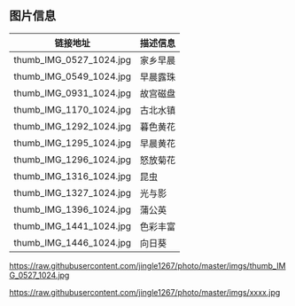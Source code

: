 ## 图片信息

链接地址 | 描述信息
---|---
thumb_IMG_0527_1024.jpg | 家乡早晨
thumb_IMG_0549_1024.jpg | 早晨露珠
thumb_IMG_0931_1024.jpg | 故宫磁盘
thumb_IMG_1170_1024.jpg | 古北水镇
thumb_IMG_1292_1024.jpg | 暮色黄花
thumb_IMG_1295_1024.jpg | 早晨黄花
thumb_IMG_1296_1024.jpg | 怒放菊花
thumb_IMG_1316_1024.jpg | 昆虫
thumb_IMG_1327_1024.jpg | 光与影
thumb_IMG_1396_1024.jpg | 蒲公英
thumb_IMG_1441_1024.jpg | 色彩丰富
thumb_IMG_1446_1024.jpg | 向日葵

https://raw.githubusercontent.com/jingle1267/photo/master/imgs/thumb_IMG_0527_1024.jpg

https://raw.githubusercontent.com/jingle1267/photo/master/imgs/xxxx.jpg

